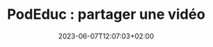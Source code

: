---
title: "PodEduc : partager une vidéo"
date: 2023-06-07T12:07:03+02:00
draft: false
urlvideo: "https://podeduc.apps.education.fr/video/0044-partager-une-video"
pdf: "TutoPdf_PartagerUneVideo.pdf"
poidspdf: "1,11 Mo"
icone: "bi bi-share"
---
